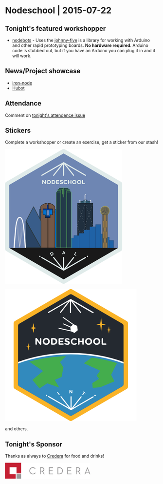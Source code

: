 # Nodeschool | 2015-07-22

## Tonight's featured workshopper

- [nodebots](https://github.com/tableflip/nodebot-workshop) - Uses the
  [johnny-five](https://github.com/rwaldron/johnny-five) is a library for working with Arduino and other rapid prototyping boards.  **No hardware required**. Arduino code is stubbed out, but if you have an Arduino you can plug it in and it will work.

## News/Project showcase

- [iron-node](https://github.com/s-a/iron-node)
- [Hubot](https://hubot.github.com/)

## Attendance

Comment on [tonight's attendence issue](https://github.com/nodeschool/dallas/issues/58)

## Stickers

Complete a workshopper or create an exercise, get a sticker from our stash!

![Nodeschool Dallas](images/nodeschool-dallas-skyline.png)

![International Day](images/international-day.png)

and others.


## Tonight's Sponsor

Thanks as always to [Credera](http://www.credera.com) for food and drinks!

![Credera Logo](images/credera-logo-new.png)

